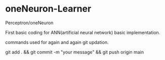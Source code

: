 # oneNeuron-Learner
Perceptron/oneNeuron


First basic coding for ANN(artificial neural network) basic implementation.


commands used for again and again git updation.

git add . && git commit -m "your message" && git push origin main